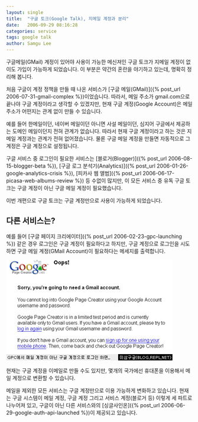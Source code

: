 ```yaml
---
layout: single
title:  "구글 토크(Google Talk), 지메일 계정과 분리"
date:   2006-09-29 08:16:28
categories: service
tags: google talk
author: Samgu Lee
---
```

구글메일(GMail) 계정이 있어야 사용이 가능한 메신져인 구글 토크가 지메일 계정이 없이도 가입이 가능하게 되었습니다. 이 부분은 약간의 혼란을 야기하고 있는데, 명확히 정리해 봅니다.

처음 구글이 계정 정책을 만들 때 나온 서비스가 [구글 메일(GMail)]({% post_url 2006-07-31-gmail-complex %})이었습니다. 따라서, 메일 주소가 gmail.com으로 끝나야 구글 계정이라고 생각할 수 있겠지만, 현재 구글 계정(Google Account)은 메일 주소가 어떤지는 관계 없이 만들 수 있습니다.

예를 들어 한메일이던, 네이버 메일이던 아니면 사설 메일이던, 심지어 구글에서 제공하는 도메인 메일이던지 전혀 관계가 없습니다. 따라서 현재 구글 계정이라고 하는 것은 지메일 계정과는 관계가 전혀 없어졌습니다. 물론 구글 메일 계정을 만들면 자동적으로 그 계정은 구글 계정으로 설정됩니다.

구글 서비스 중 로그인이 필요한 서비스는 [블로거(Blogger)]({% post_url 2006-08-15-blogger-beta %}), [구글 로그 분석기(Analytics)]({% post_url 2006-01-26-google-analytics-crisis %}), [피카사 웹 앨범]({% post_url 2006-06-17-picasa-web-albums-review %}) 등 수없이 많지만, 이 모든 서비스 중 유독 구글 토크는 구글 계정이 아닌 구글 메일 계정이 필요했습니다.

이번 개편으로 구글 토크는 구글 계정만으로 사용이 가능하게 되었습니다.

## 다른 서비스는?

예를 들어 [구글 페이지 크리에이터]({% post_url 2006-02-23-gpc-launching %}) 같은 경우 로그인은 구글 계정이 필요하다고 하지만, 구글 계정으로 로그인을 시도하면 구글 메일 계정(GMail Account)이 필요하다는 메세지를 출력합니다.

![GPC에서 구글 계정으로 로그인 했을 때의 에러화면](/assets/gpc_login_error.jpg)

현재는 구글 계정을 이메일로 만들 수도 있지만, 몇개의 국가에선 휴대폰을 이용해서 메일 계정으로 변환할 수 있습니다.

메일을 제외한 모든 서비스는 구글 계정만으로 이용 가능하게 변화하고 있습니다. 현재는 구글 시스템이 메일 계정, 구글 계정 그리고 서비스 계정(블로거 등) 이렇게 세 파트로 나누어져 있고, 구글이 아닌 다른 서비스와의 [싱글사인온]({% post_url 2006-06-29-google-auth-api-launched %})이 제공되고 있습니다.
